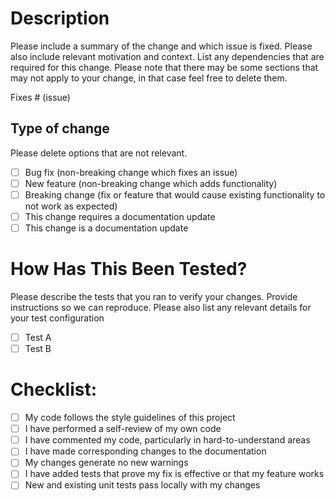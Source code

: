 # Description

Please include a summary of the change and which issue is fixed. Please also
include relevant motivation and context. List any dependencies that are
required for this change. Please note that there may be some sections that may
not apply to your change, in that case feel free to delete them.

Fixes # (issue)

## Type of change

Please delete options that are not relevant.

- [ ] Bug fix (non-breaking change which fixes an issue)
- [ ] New feature (non-breaking change which adds functionality)
- [ ] Breaking change (fix or feature that would cause existing functionality to not work as expected)
- [ ] This change requires a documentation update
- [ ] This change is a documentation update

# How Has This Been Tested?

Please describe the tests that you ran to verify your changes. Provide
instructions so we can reproduce. Please also list any relevant details for
your test configuration

- [ ] Test A
- [ ] Test B

# Checklist:

- [ ] My code follows the style guidelines of this project
- [ ] I have performed a self-review of my own code
- [ ] I have commented my code, particularly in hard-to-understand areas
- [ ] I have made corresponding changes to the documentation
- [ ] My changes generate no new warnings
- [ ] I have added tests that prove my fix is effective or that my feature works
- [ ] New and existing unit tests pass locally with my changes
